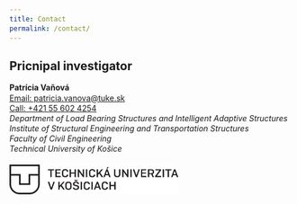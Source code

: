 ```yaml
---
title: Contact
permalink: /contact/
---
```


## Pricnipal investigator
<body>
    <p style="line-height: 1.3;">
<b>Patrícia Vaňová</b>
<br>
<a href="mailto:patricia.vanova@tuke.sk">Email: patricia.vanova@tuke.sk</a>
<br>
<a href="tel:+421 55 602 4254">Call: +421 55 602 4254</a>
<br>
<i> Department of Load Bearing Structures and Intelligent Adaptive Structures </i>
<br>
<i> Institute of Structural Engineering and Transportation Structures </i>
<br>
<i> Faculty of Civil Engineering </i>
<br>
<i> Technical University of Košice </i>
<br>
<br>
<img src="/images/tuke_logo.png" width="300"/>
</p>
</body>


